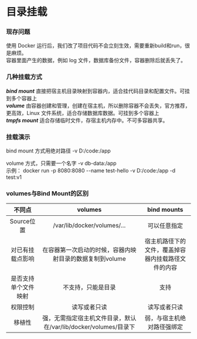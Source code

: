 # 目录挂载

### 现存问题
使用 Docker 运行后，我们改了项目代码不会立刻生效，需要重新build和run，很是麻烦。    
容器里面产生的数据，例如 log 文件，数据库备份文件，容器删除后就丢失了。  

### 几种挂载方式
***bind mount*** 直接把宿主机目录映射到容器内，适合挂代码目录和配置文件。可挂到多个容器上   
***volume*** 由容器创建和管理，创建在宿主机，所以删除容器不会丢失，官方推荐，更高效，Linux 文件系统，适合存储数据库数据。可挂到多个容器上          
***tmpfs mount*** 适合存储临时文件，存宿主机内存中。不可多容器共享。   


### 挂载演示

bind mount 方式用绝对路径 -v D:/code:/app  

volume 方式，只需要一个名字 -v db-data:/app   
示例：
docker run -p 8080:8080 --name test-hello -v D:/code:/app -d test:v1


### volumes与Bind Mount的区别

|不同点|	volumes|	bind mounts|
|:--------------------------------------------:|:--------------------------------------------:|:--------------------------------------------:|
|Source位置|	/var/lib/docker/volumes/…|		可以任意指定|	
|	对已有挂载点影响	|	在容器第一次启动的时候，容器内映射目录的数据复制到volume	|	宿主机路径下的文件，覆盖掉容器内挂载路径文件的内容|	
|	是否支持单个文件映射	|	不支持，只能是目录|		支持|	
|	权限控制|		读写或者只读|		读写或者只读|	
|	移植性|		强，无需指定宿主机文件目录，默认在/var/lib/docker/volumes/目录下|		弱，与宿主机绝对路径强绑定|	
